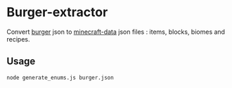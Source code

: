 # Burger-extractor

Convert [burger](https://github.com/mcdevs/burger) json to
[minecraft-data](https://github.com/PrismarineJS/minecraft-data) json files : items, blocks, biomes and recipes.

## Usage

`node generate_enums.js burger.json`

